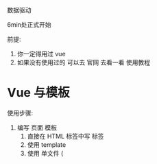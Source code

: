 数据驱动

6min处正式开始

前提: 

1. 你一定得用过 vue
2. 如果没有使用过的 可以去 官网 去看一看 使用教程


# Vue 与模板

使用步骤:

1. 编写 页面 模板 
   1. 直接在 HTML 标签中写 标签
   2. 使用 template
   3. 使用 单文件 ( <template /> )
2. 创建 Vue 的实例
   - 在 Vue 的构造函数中提供: data, methods, computed, watcher, props, ...
3. 将 Vue 挂载到 页面中 ( mount )
   1. 如果直接在HTML标签中去引入vue.js，“vue挂载到页面中”这个过程源代码帮我们做好了。

# 数据驱动模型

Vue 的执行流程

1. 获得模板: 模板中有 "坑"
2. 利用 Vue 构造函数中所提供的数据来 "填坑", 得到可以在页面中显示的 "标签了"
3. 将标签替换页面中原来有坑的标签（注意：是替换整个元素，而不只是{{xxx}}）

Vue 利用 我们提供的数据 和 页面中 模板 生成了 一个新的 HTML 标签 ( node 元素 ),
替换到了 页面中 放置模板的位置.


我们该怎么实现???![截屏2021-02-11 下午3.07.36](/Users/chenmeifang/Library/Application Support/typora-user-images/截屏2021-02-11 下午3.07.36.png)

![截屏2021-02-11 下午3.13.30](/Users/chenmeifang/Library/Application Support/typora-user-images/截屏2021-02-11 下午3.13.30.png)

![截屏2021-02-11 下午5.18.38](/Users/chenmeifang/Library/Application Support/typora-user-images/截屏2021-02-11 下午5.18.38.png)

# 简单的模板渲染

![截屏2021-02-26 下午12.05.37](/Users/chenmeifang/Library/Application Support/typora-user-images/截屏2021-02-26 下午12.05.37.png)

render函数和compiler函数要实现的功能的区别？？？？？

理论上来讲，只要数据发生改变，render方法就要调用一次。

但是有一个问题，render调用的时候就一定会去调用compiler。

而compiler在调用的时候：编译 将模版与数据结合得到真正的dom，（我们现在是使用真正的dom来生成，但是在Vue中，这个地方其实是在解析字符串，转换成抽象语法树，再转换成虚拟DOM，再转换成真正的HTML标签。）

所以，代码这么来写的话，就会导致：只要数据发生变化，模版就要渲染一次（模版就要被解析一次【模版字符串--》AST树】）。而在模版渲染的过程中，我们前面提到这个过程非常消耗性能。

但是：一个项目在运行的时候，模版是不变的，就表示抽象语法树是不变的。

只有数据变。

我们可以将代码进行优化，将虚拟DOM（注意：这里将虚拟DOM降级理解为AST树）缓存起来，生成一个函数，函数只需要传入数据，就可以得到真正的DOM。

![截屏2021-02-26 下午12.10.32](/Users/chenmeifang/Library/Application Support/typora-user-images/截屏2021-02-26 下午12.10.32.png)

这里73行的root是写死的，后期会改良

真正的vue中，不是用replaceChild来处理的。在真正的vue中是生成虚拟dom，**每次的数据变化都会生成一个虚拟dom**



```javascript
let rkuohao = /\{\{(.+?)\}\}/g;
/** 根据路径 访问对象成员 */
function getValueByPath(obj, path) {
  let paths = path.split('.'); // [ xxx, yyy, zzz ]
  let res = obj;
  let prop;
  while (prop = paths.shift()) {
    res = res[prop];
  }
  return res;
}
```

改成函数科里化的写法：

![截屏2021-02-26 下午1.13.53](/Users/chenmeifang/Library/Application Support/typora-user-images/截屏2021-02-26 下午1.13.53.png)

# 虚拟 DOM

目标:

1. 怎么将真正的 DOM 转换为 虚拟 DOM——getVNode
2. 怎么将虚拟 DOM 转换为 真正的 DOM——parseVNode

思路与深拷贝类似

 「为什么要使用虚拟dom？

​	为了提高性能！！！

​	因为直接在页面当中去操作dom, 页面要不断的去更新，十分消耗性能。

​	使用虚拟dom的话，所有的操作都在内存里面，只要把虚拟dom的处理完成了，只要更新到页面上，只要更新一次。」

「虚拟dom是缓存起来的？？」

![截屏2021-02-26 下午1.27.15](/Users/chenmeifang/Library/Application Support/typora-user-images/截屏2021-02-26 下午1.27.15.png)

用这样的方式在内存中去描述标签

这样的结构就叫虚拟dom

函数科里化的目的：是为了缓存一些内容，减少解析。因为JS是一门解释型的语言。执行任何一段代码都需要解析执行。使用函数科里化可以缓存一部分参数，这样子在频繁的去调用的时候可以提高一点点性能。







# 发布订阅模式

任务:

- 作业
- 代理方法 ( app.name, app._data.name )
- 事件模型 ( node: event 模块 )
- vue 中 Observer 与 Watcher 和 Dep

代理方法, 就是要将 app._data 中的成员 给 映射到 app 上 

由于需要在更新数据的时候, 更新页面的内容
所以 app._data 访问的成员 与 app 访问的成员应该时同一个成员

由于 app._data 已经是响应式的对象了, 所以只需要让 app 访问的成员去访问 app._data 的对应成员就可以了.

例如:

```js
app.name 转换为 app._data.name
app.xxx 转换为 app._data.xxx
```

引入了一个函数 proxy( target, src, prop ), 将 target 的操作 映射到 src.prop 上
这里是因为当时没有 `Proxy` 语法 ( ES6 )

我们之前处理的 rectify 方法已经不行了, 我们需要一个新的方法来处理

提供一个 Observer 的方法, 在方法中对 属性进行处理
可以将这个方法封装发到 initData 方法中


## 解释 proxy

```js
app._data.name
// vue 设计, 不希望访问 _ 开头的数据
// vue 中有一个潜规则:
//  - _ 开头的数据是私有数据
//  - $ 开头的是只读数据
app.name
// 将 对 _data.xxx 的访问 交给了 实例

// 重点: 访问 app 的 xxx 就是在访问 app._data.xxx
```

假设:

```js
var  o1 = { name: '张三' };
// 要有一个对象 o2, 在访问 o2.name 的时候想要访问的是 o1.name
Object.defineProperty( o2, 'name', {
  get() {
    return o1.name
  }
} );
```

访问 app 的 xxx 就是在访问 app._data.xxx

```js
Object.defineProperty( app, 'name', {
  get() {
    return app._data.name
  },
  set( newVal ) {
    app._data.name = newVal;
  }
} )
```

将属性的操作转换为 参数

```js
function proxy( app, key ) {
  Object.defineProperty( app, key, {
    get() {
      return app._data[ key ]
    },
    set( newVal ) {
      app._data[ key ] = newVal;
    }
  } )
}
```

问题: 

在 vue 中不仅仅是只有 data 属性, properties 等等 都会挂载到 Vue 实例上

```js
function proxy( app, prop, key ) {
  Object.defineProperty( app, key, {
    get() {
      return app[ prop ][ key ]
    },
    set( newVal ) {
      app[ prop ][ key ] = newVal;
    }
  } )
};

// 如果将 _data 的成员映射到 实例上
proxy( 实例, '_data', 属性名 )
// 如果要 _properties 的成员映射到 实例上
proxy( 实例, '_properties', 属性名 )
```

# 发布订阅模式

目标: 解耦, 让各个模块之间没有紧密的联系

现在的处理办法是 属性在更新的 时候 调用 mountComponent 方法. 

问题: mountComponent 更新的是什么??? (现在) 全部的页面 -> 当前虚拟 DOM 对应的页面 DOM

在 Vue 中, 整个的更新是按照组件为单位进行 **判断**, 已节点为单位进行更新.

- 如果代码中没有自定义组件, 那么在比较算法的时候, 我们会将全部的模板 对应的 虚拟 DOM 进行比较.
- 如果代码中含有自定义组件, 那么在比较算法的时候, 就会判断更新的是哪一些组件中的属性, 只会判断更新数据的组件, 其他组件不会更新.

复杂的页面是有很多组件构成. 每一个属性要更新的都要调用 更新的方法?

**目标, 如果修改了什么属性, 就尽可能只更新这些属性对应的页面 DOM**

这样就一定不能将更新的代码写死.

例子: 预售可能一个东西没有现货, 告诉老板, 如果东西到了 就告诉我. 

老板就是发布者
订阅什么东西作为中间媒介
我就是订阅者

使用代码的结构来描述:

1. 老板提供一个 账簿( 数组 )
2. 我可以根据需求订阅我的商品( 老板要记录下 谁 定了什么东西, 在数组中存储 某些东西 )
3. 等待, 可以做其他的事情
4. 当货品来到的时候, 老板就查看 账簿, 挨个的打电话 ( 遍历数组, 取出数组的元素来使用 )

实际上就是事件模型

1. 有一个 event 对象
2. on, off, emit 方法

实现事件模型, 思考怎么用?

1. event 是一个全局对象
2. event.on( '事件名', 处理函数 ), 订阅事件
   1. 事件可以连续订阅
   2. 可以移除: event.off()
      1. 移除所有
      2. 移除某一个类型的事件
      3. 移除某一个类型的某一个处理函数
3. 写别的代码
4. event.emit( '事件名', 参数 ), 先前注册的事件处理函数就会依次调用

原因:

1. 描述发布订阅模式
2. 后面会使用到事件


发布订阅模式 ( 形式不局限于函数, 形式可以是对象等 ) :

1. 中间的**全局的容器**, 用来**存储**可以被触发的东西( 函数, 对象 )
2. 需要一个方法, 可以往容器中**传入**东西 ( 函数, 对象 )
3. 需要一个方法, 可以将容器中的东西取出来**使用**( 函数调用, 对象的方法调用 )

Vue 模型

页面中的变更 ( diff ) 是一组件为单位

- 如果页面中只有一个组件 ( Vue 实例 ), 不会有性能损失
- 但是如果页面中有多个组件 ( 多 watcher 的一种情况 ), 第一次会有 多个组件的 watcher 存入到 全局watcher 中.
  - 如果修改了局部的数据( 例如其中一个组件的数据 )
  - 表示只会对该组件进行 diff 算法, 也就是说只会重新生成该组件的 抽象语法树
  - 只会访问该组件的 watcher
  - 也就表示再次往全局存储的只有该组件的 watcher
  - 页面更新的时候也就只需要更新一部分

